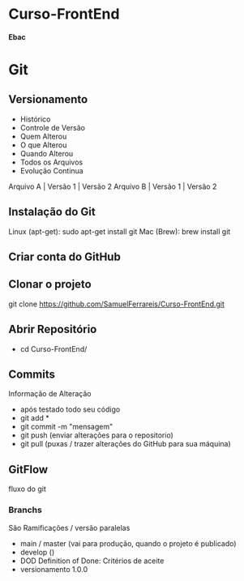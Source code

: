# Curso-FrontEnd
#### Ebac

# Git
## Versionamento
- Histórico
- Controle de Versão
- Quem Alterou
- O que Alterou
- Quando Alterou
- Todos os Arquivos
- Evolução Continua

Arquivo A | Versão 1 | Versão 2
Arquivo B | Versão 1 | Versão 2

## Instalação do Git

Linux (apt-get): sudo apt-get install git
Mac (Brew): brew install git


## Criar conta do GitHub

## Clonar o projeto
git clone https://github.com/SamuelFerrareis/Curso-FrontEnd.git

## Abrir Repositório
- cd Curso-FrontEnd/

## Commits
Informação de Alteração
- após testado todo seu código
- git add *
- git commit -m "mensagem"
- git push (enviar alterações para o repositorio)
- git pull (puxas / trazer alterações do GitHub para sua máquina)

## GitFlow
fluxo do git

### Branchs
São Ramificações / versão paralelas

- main / master (vai para produção, quando o projeto é publicado)
- develop ()
- DOD Definition of Done: Critérios de aceite
- versionamento 1.0.0


